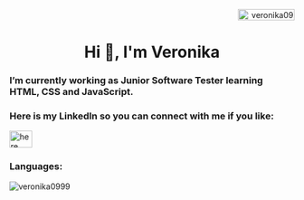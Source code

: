 <!--
**Veronika0999/Veronika0999** is a ✨ _special_ ✨ repository because its `README.md` (this file) appears on your GitHub profile.

Here are some ideas to get you started:


- 👯 I’m looking to collaborate on ...
- 🤔 I’m looking for help with ...
- 💬 Ask me about ...
- 📫 How to reach me: ...
- 😄 Pronouns: ...
- ⚡ Fun fact: ...
-->
<p align="right"> <img src="https://komarev.com/ghpvc/?username=veronika0999&label=Profile%20views&color=ff7e99&style=flat" alt="veronika0999" width="100" height="20" /> </p>

<h1 align="center">Hi 👋, I'm Veronika</h1>
<h3 align="center"></h3>

<h3 align="left">I’m currently working as Junior Software Tester learning HTML, CSS and JavaScript.</h3>

<h3 align="left">Here is my LinkedIn so you can connect with me if you like:</h3>
<p align="left">
<a href="https://linkedin.com/in/veronika-k-421732269/" target="blank"><img align="center" src="https://raw.githubusercontent.com/rahuldkjain/github-profile-readme-generator/master/src/images/icons/Social/linked-in-alt.svg" alt="here" height="30" width="40" /></a>
</p>

<h3 align="left">Languages:</h3>


<p><img align="left" src="https://github-readme-stats.vercel.app/api/top-langs?username=veronika0999&show_icons=true&locale=en&layout=compact" alt="veronika0999" /></p>



